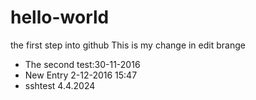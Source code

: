 # hello-world
the first step into github
This is my change in edit brange
- The second test:30-11-2016
- New Entry 2-12-2016 15:47
- sshtest 4.4.2024
